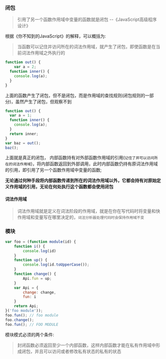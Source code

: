 ### 闭包

> 引用了另一个函数作用域中变量的函数就是闭包 --《JavaScript高级程序设计》

根据《你不知到的JavaScript》的解释，可以概括为:

> 当函数可以记住并访问所在的词法作用域，就产生了闭包，即使函数是在当前词法作用域之外执行的

```javascript
function out() {
	var a = 2;
  function inner() {
    console.log(a);
  }
}
```

上面的函数产生了闭包，但不是闭包，而是作用域的查找规则(闭包规则的一部分)，虽然产生了闭包，但观察不到

```javascript
function out() {
  var a = 1;
  function inner() {
    console.log(a);
  }
  return inner;
}
var baz = out();
baz();
```

上面就是真正的闭包， 内部函数持有对外部函数作用域的引用(`记住了并可以访问所在的词法作用域`)，将内部函数返回到外部调用，此时内部函数仍持有原词法作用域的引用，即引用了另一个函数作用域中变量的函数;

**无论通过何种手段将内部函数传递到所在的词法作用域以外，它都会持有对原始定义作用域的引用，无论在何处执行这个函数都会使用闭包**



#### 词法作用域

> 词法作用域就是定义在词法阶段的作用域，就是在你在写代码时将变量和快作用域和变量写在哪里决定的，`词法分析器处理代码时会保持作用域不变`



### 模块

```javascript
var foo = (function module(id) {
    function i() {
        console.log(id)
    }
    function up() {
        console.log(id.toUpperCase());
    }
    function change() {
        Api.fun = up;
    }
    var Api = {
        change: change,
        fun: i
    }
    return Api;
}('foo module'));
foo.fun(); // foo module
foo.change();
foo.fun(); // FOO MODULE
```

模块模式必须的两个条件:

> 封闭函数必须返回至少一个内部函数，这样内部函数才能在私有作用域中形成闭包，并且可以访问或者修改私有状态的私有的状态

